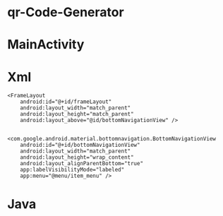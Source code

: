 # qr-Code-Generator

# MainActivity
# Xml

<?xml version="1.0" encoding="utf-8"?>
<RelativeLayout xmlns:android="http://schemas.android.com/apk/res/android"
    xmlns:app="http://schemas.android.com/apk/res-auto"
    xmlns:tools="http://schemas.android.com/tools"
    android:id="@+id/main"
    android:layout_width="match_parent"
    android:layout_height="match_parent"
    android:orientation="vertical"
    tools:context=".MainActivity">

    <FrameLayout
        android:id="@+id/frameLayout"
        android:layout_width="match_parent"
        android:layout_height="match_parent"
        android:layout_above="@id/bottomNavigationView" />


    <com.google.android.material.bottomnavigation.BottomNavigationView
        android:id="@+id/bottomNavigationView"
        android:layout_width="match_parent"
        android:layout_height="wrap_content"
        android:layout_alignParentBottom="true"
        app:labelVisibilityMode="labeled"
        app:menu="@menu/item_menu" />


</RelativeLayout>

# Java 
